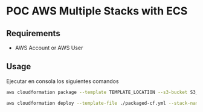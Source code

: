 # POC AWS Multiple Stacks with ECS

## Requirements

- AWS Account or AWS User

## Usage

Ejecutar en consola los siguientes comandos

```bash
aws cloudformation package --template TEMPLATE_LOCATION --s3-bucket S3_BUCKET_NAME --output-template packaged-cf.yml --region us-east-1

aws cloudformation deploy --template-file ./packaged-cf.yml --stack-name STACK_NAME --capabilities CAPABILITY_IAM --region us-east-1
```